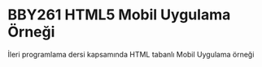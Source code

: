 # BBY261 HTML5 Mobil Uygulama Örneği
İleri programlama dersi kapsamında HTML tabanlı Mobil Uygulama örneği
